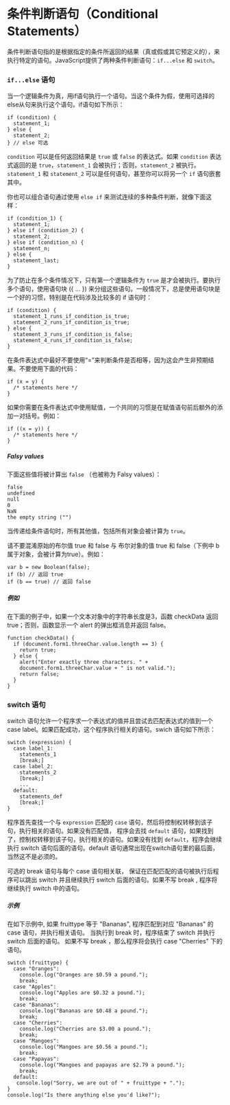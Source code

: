 # 条件判断语句（Conditional Statements）

条件判断语句指的是根据指定的条件所返回的结果（真或假或其它预定义的），来执行特定的语句。JavaScript提供了两种条件判断语句：`if...else` 和 `switch`。

### `if...else` 语句

当一个逻辑条件为真，用if语句执行一个语句。当这个条件为假，使用可选择的else从句来执行这个语句。if语句如下所示：

```
if (condition) {
  statement_1;
} else {
  statement_2;
} // else 可选
```

`condition` 可以是任何返回结果是 `true` 或 `false` 的表达式。如果 `condition` 表达式返回的是 `true`，`statement_1` 会被执行；否则，`statement_2` 被执行。`statement_1` 和 `statement_2` 可以是任何语句，甚至你可以将另一个 `if` 语句嵌套其中。

你也可以组合语句通过使用 `else if` 来测试连续的多种条件判断，就像下面这样：

```
if (condition_1) {
  statement_1;
} else if (condition_2) {
  statement_2;
} else if (condition_n) {
  statement_n;
} else {
  statement_last;
}
```

为了防止在多个条件情况下，只有第一个逻辑条件为 `true` 是才会被执行。要执行多个语句，使用语句块 ({ ... }) 来分组这些语句。一般情况下，总是使用语句块是一个好的习惯，特别是在代码涉及比较多的 if 语句时：

```
if (condition) {
  statement_1_runs_if_condition_is_true;
  statement_2_runs_if_condition_is_true;
} else {
  statement_3_runs_if_condition_is_false;
  statement_4_runs_if_condition_is_false;
}
```

在条件表达式中最好不要使用“=”来判断条件是否相等，因为这会产生非预期结果。不要使用下面的代码：

```
if (x = y) {
  /* statements here */
}
```

如果你需要在条件表达式中使用赋值，一个共同的习惯是在赋值语句前后额外的添加一对括号。例如：

```
if ((x = y)) {
  /* statements here */
}
```

##### Falsy values

下面这些值将被计算出 `false` （也被称为 Falsy values）：

```
false
undefined
null
0
NaN
the empty string ("")
```

当传递给条件语句时，所有其他值，包括所有对象会被计算为 `true`。

请不要混淆原始的布尔值 true 和 false 与 布尔对象的值 true 和 false（下例中 b 属于对象，会被计算为true）。例如：

```
var b = new Boolean(false);
if (b) // 返回 true
if (b == true) // 返回 false
```

##### 例如

在下面的例子中，如果一个文本对象中的字符串长度是3，函数 checkData 返回 true；否则，函数显示一个 alert 的弹出框消息并返回 false。

```
function checkData() {
  if (document.form1.threeChar.value.length == 3) {
    return true;
  } else {
    alert("Enter exactly three characters. " +
    document.form1.threeChar.value + " is not valid.");
    return false;
  }
}
```

### switch 语句

switch 语句允许一个程序求一个表达式的值并且尝试去匹配表达式的值到一个 case label。如果匹配成功，这个程序执行相关的语句。swich 语句如下所示：

```
switch (expression) {
  case label_1:
    statements_1
    [break;]
  case label_2:
    statements_2
    [break;]
    ...
  default:
    statements_def
    [break;]
}
```

程序首先查找一个与 `expression` 匹配的 `case` 语句，然后将控制权转移到该子句，执行相关的语句。如果没有匹配值， 程序会去找 `default` 语句，如果找到了，控制权转移到该子句，执行相关的语句。如果没有找到 `default`，程序会继续执行 switch 语句后面的语句。default 语句通常出现在switch语句里的最后面，当然这不是必须的。

可选的 break 语句与每个 case 语句相关联， 保证在匹配匹配的语句被执行后程序可以跳出 switch 并且继续执行 switch 后面的语句。如果不写 break , 程序将继续执行 switch 中的语句。

##### 示例

在如下示例中, 如果 fruittype 等于 "Bananas", 程序匹配到对应 "Bananas" 的case 语句，并执行相关语句。 当执行到 break 时，程序结束了 switch 并执行 switch 后面的语句。 如果不写 break ，那么程序将会执行 case "Cherries" 下的语句。

```
switch (fruittype) {
  case "Oranges":
    console.log("Oranges are $0.59 a pound.");
    break;
  case "Apples":
    console.log("Apples are $0.32 a pound.");
    break;
  case "Bananas":
    console.log("Bananas are $0.48 a pound.");
    break;
  case "Cherries":
    console.log("Cherries are $3.00 a pound.");
    break;
  case "Mangoes":
    console.log("Mangoes are $0.56 a pound.");
    break;
  case "Papayas":
    console.log("Mangoes and papayas are $2.79 a pound.");
    break;
  default:
   console.log("Sorry, we are out of " + fruittype + ".");
}
console.log("Is there anything else you'd like?");
```

